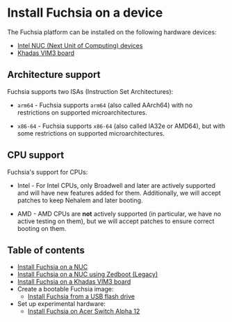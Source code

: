 # Install Fuchsia on a device

The Fuchsia platform can be installed on the following hardware devices:

- [Intel NUC (Next Unit of Computing) devices][install-fuchsia-on-nuc]
- [Khadas VIM3 board][install-fuchsia-on-vim3]

## Architecture support

Fuchsia supports two ISAs (Instruction Set Architectures):

* `arm64` - Fuchsia supports `arm64` (also called AArch64) with no restrictions on
  supported microarchitectures.

* `x86-64` - Fuchsia supports `x86-64` (also called IA32e or AMD64), but with some
  restrictions on supported microarchitectures.

## CPU support

Fuchsia's support for CPUs:

* Intel - For Intel CPUs, only Broadwell and later are actively supported and will
  have new features added for them.  Additionally, we will accept patches to keep
  Nehalem and later booting.

* AMD - AMD CPUs are **not** actively supported (in particular, we have no active testing
  on them), but we will accept patches to ensure correct booting on them.

## Table of contents

- [Install Fuchsia on a NUC][install-fuchsia-on-nuc]
- [Install Fuchsia on a NUC using Zedboot (Legacy)][install-fuchsia-on-nuc-legacy]
- [Install Fuchsia on a Khadas VIM3 board][install-fuchsia-on-vim3]
- Create a bootable Fuchsia image:
  - [Install Fuchsia from a USB flash drive][prepare-usb]
- Set up experimental hardware:
  - [Install Fuchsia on Acer Switch Alpha 12][install-fuchsia-on-acer12]

<!-- Reference links -->

[install-fuchsia-on-nuc]: /development/hardware/intel_nuc.md
[install-fuchsia-on-nuc-legacy]: /development/hardware/intel_nuc_with_zedboot.md
[install-fuchsia-on-vim3]: /development/hardware/khadas-vim3.md
[prepare-usb]: /development/hardware/usb_setup.md
[install-fuchsia-on-acer12]: /development/hardware/acer12.md
